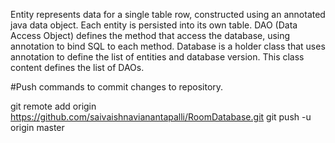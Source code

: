 Entity represents data for a single table row, constructed using an annotated java data object. Each entity is persisted into its own table.
DAO (Data Access Object) defines the method that access the database, using annotation to bind SQL to each method.
Database is a holder class that uses annotation to define the list of entities and database version. This class content defines the list of DAOs.


#Push commands to commit changes to repository.


git remote add origin https://github.com/saivaishnavianantapalli/RoomDatabase.git
git push -u origin master
